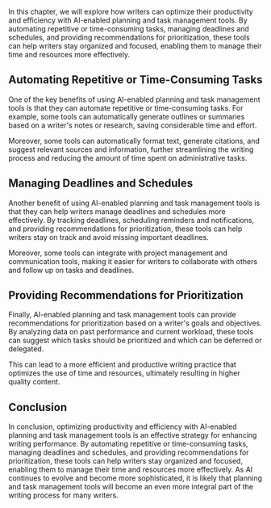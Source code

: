 
In this chapter, we will explore how writers can optimize their productivity and efficiency with AI-enabled planning and task management tools. By automating repetitive or time-consuming tasks, managing deadlines and schedules, and providing recommendations for prioritization, these tools can help writers stay organized and focused, enabling them to manage their time and resources more effectively.

Automating Repetitive or Time-Consuming Tasks
---------------------------------------------

One of the key benefits of using AI-enabled planning and task management tools is that they can automate repetitive or time-consuming tasks. For example, some tools can automatically generate outlines or summaries based on a writer's notes or research, saving considerable time and effort.

Moreover, some tools can automatically format text, generate citations, and suggest relevant sources and information, further streamlining the writing process and reducing the amount of time spent on administrative tasks.

Managing Deadlines and Schedules
--------------------------------

Another benefit of using AI-enabled planning and task management tools is that they can help writers manage deadlines and schedules more effectively. By tracking deadlines, scheduling reminders and notifications, and providing recommendations for prioritization, these tools can help writers stay on track and avoid missing important deadlines.

Moreover, some tools can integrate with project management and communication tools, making it easier for writers to collaborate with others and follow up on tasks and deadlines.

Providing Recommendations for Prioritization
--------------------------------------------

Finally, AI-enabled planning and task management tools can provide recommendations for prioritization based on a writer's goals and objectives. By analyzing data on past performance and current workload, these tools can suggest which tasks should be prioritized and which can be deferred or delegated.

This can lead to a more efficient and productive writing practice that optimizes the use of time and resources, ultimately resulting in higher quality content.

Conclusion
----------

In conclusion, optimizing productivity and efficiency with AI-enabled planning and task management tools is an effective strategy for enhancing writing performance. By automating repetitive or time-consuming tasks, managing deadlines and schedules, and providing recommendations for prioritization, these tools can help writers stay organized and focused, enabling them to manage their time and resources more effectively. As AI continues to evolve and become more sophisticated, it is likely that planning and task management tools will become an even more integral part of the writing process for many writers.
